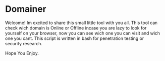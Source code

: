 # Domainer

Welcome! Im excited to share this small little tool with you all. This tool can check wich domain is Online or Offline incase you are lazy to look for yourself on your browser, now you can see wich one you can visit and wich one you cant. This script is written in bash for penetration testing or security research.

Hope You Enjoy.
